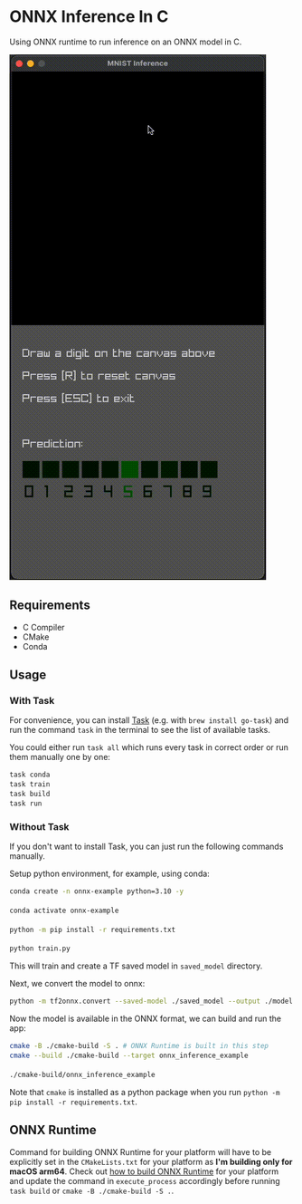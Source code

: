 # ONNX Inference In C

Using ONNX runtime to run inference on an ONNX model in C.

![ONNX in C](./assets/onnx_in_c.gif)

## Requirements

- C Compiler
- CMake
- Conda

## Usage

### With Task

For convenience, you can install [Task](https://taskfile.dev/) (e.g. with `brew install go-task`) and run the command `task` in the terminal to see the list of available tasks.

You could either run `task all` which runs every task in correct order or run them manually one by one:

```bash
task conda
task train
task build
task run
```

### Without Task

If you don't want to install Task, you can just run the following commands manually.

Setup python environment, for example, using conda:

```bash
conda create -n onnx-example python=3.10 -y

conda activate onnx-example

python -m pip install -r requirements.txt

python train.py
```

This will train and create a TF saved model in `saved_model` directory.

Next, we convert the model to onnx:

```bash
python -m tf2onnx.convert --saved-model ./saved_model --output ./model.onnx
```

Now the model is available in the ONNX format, we can build and run the app:

```bash
cmake -B ./cmake-build -S . # ONNX Runtime is built in this step
cmake --build ./cmake-build --target onnx_inference_example

./cmake-build/onnx_inference_example
```

Note that `cmake` is installed as a python package when you run `python -m pip install -r requirements.txt`.

## ONNX Runtime

Command for building ONNX Runtime for your platform will have to be explicitly set in the `CMakeLists.txt` for your platform as __I'm building only for macOS arm64__. Check out [how to build ONNX Runtime](https://onnxruntime.ai/docs/build/inferencing.html) for your platform and update the command in `execute_process` accordingly before running `task build` or `cmake -B ./cmake-build -S .`.
